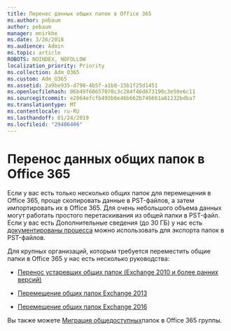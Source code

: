 ```yaml
---
title: Перенос данных общих папок в Office 365
ms.author: pebaum
author: pebaum
manager: mnirkhe
ms.date: 3/26/2018
ms.audience: Admin
ms.topic: article
ROBOTS: NOINDEX, NOFOLLOW
localization_priority: Priority
ms.collection: Adm_O365
ms.custom: Adm_O365
ms.assetid: 2a9be935-d798-4b5f-a1b8-15b1f25d1451
ms.openlocfilehash: 06b49f60657070c3c284f46d673190c3e50e6c11
ms.sourcegitcommit: e2864efcfb493b6e46b662b746661a61232bdba7
ms.translationtype: MT
ms.contentlocale: ru-RU
ms.lasthandoff: 01/24/2019
ms.locfileid: "29486406"
---
```

# <a name="migrate-public-folder-data-to-office-365"></a>Перенос данных общих папок в Office 365

Если у вас есть только несколько общих папок для перемещения в Office 365, проще скопировать данные в PST-файлов, а затем импортировать их в Office 365. Для очень небольшого объема данных могут работать простого перетаскивания из общей папки в PST-файл. Если у вас есть Дополнительные сведения (до 30 ГБ) у нас есть [документированы процесса](https://technet.microsoft.com/en-us/library/dn874017%28v=exchg.150%29.aspx#PSTMigrate) можно использовать для экспорта папок в PST-файлов. 
  
Для крупных организаций, которым требуется переместить общие папки в Office 365 у нас есть несколько руководства:
  
- [Перенос устаревших общих папок (Exchange 2010 и более ранних версий)](https://technet.microsoft.com/en-us/library/dn874017%28v=exchg.150%29.aspx)
    
- [Перемещение общих папок Exchange 2013](https://technet.microsoft.com/en-us/library/mt798260%28v=exchg.150%29.aspx)
    
- [Перемещение общих папок Exchange 2016](https://technet.microsoft.com/en-us/library/mt798260%28v=exchg.160%29.aspx)
    
Вы также можете [Миграция общедоступных](https://technet.microsoft.com/library/mt843872%28v=exchg.150%29.aspx)папок в Office 365 группы.
  

